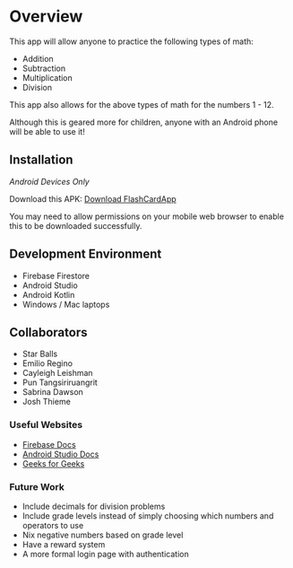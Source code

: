 # Overview
This app will allow anyone to practice the following types of math:
* Addition
* Subtraction
* Multiplication
* Division

This app also allows for the above types of math for the numbers 1 - 12.

Although this is geared more for children, anyone with an Android
phone will be able to use it!

## Installation
*Android Devices Only*

Download this APK: [Download FlashCardApp](app-debug.apk)

You may need to allow permissions on your mobile web browser to enable this to be downloaded successfully.

## Development Environment
* Firebase Firestore
* Android Studio
* Android Kotlin
* Windows / Mac laptops

## Collaborators
* Star Balls
* Emilio Regino
* Cayleigh Leishman
* Pun Tangsiriruangrit
* Sabrina Dawson
* Josh Thieme

### Useful Websites
* [Firebase Docs](https://firebase.google.com/docs/firestore?authuser=0&hl=en)
* [Android Studio Docs](https://developer.android.com/docs)
* [Geeks for Geeks](http://geeksforgeeks.com)

### Future Work
* Include decimals for division problems
* Include grade levels instead of simply choosing which numbers and operators to use
* Nix negative numbers based on grade level
* Have a reward system
* A more formal login page with authentication
